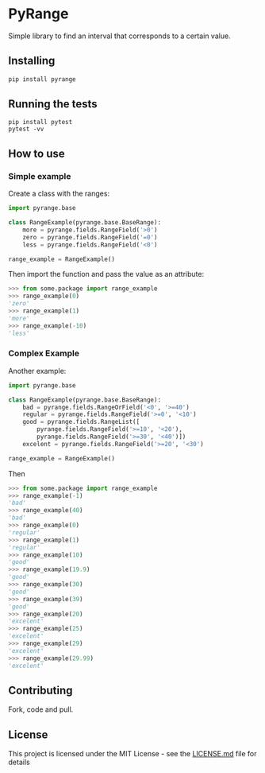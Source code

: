 # PyRange

Simple library to find an interval that corresponds to a certain value.

## Installing

```sh
pip install pyrange
```

## Running the tests

```
pip install pytest
pytest -vv
```

## How to use

### Simple example

Create a class with the ranges:

```python
import pyrange.base

class RangeExample(pyrange.base.BaseRange):
    more = pyrange.fields.RangeField('>0')
    zero = pyrange.fields.RangeField('=0')
    less = pyrange.fields.RangeField('<0')

range_example = RangeExample()
```

Then import the function and pass the value as an attribute:

```python
>>> from some.package import range_example
>>> range_example(0)
'zero'
>>> range_example(1)
'more'
>>> range_example(-10)
'less'
```

### Complex Example

Another example:

```python
import pyrange.base

class RangeExample(pyrange.base.BaseRange):
    bad = pyrange.fields.RangeOrField('<0', '>=40')
    regular = pyrange.fields.RangeField('>=0', '<10')
    good = pyrange.fields.RangeList([
        pyrange.fields.RangeField('>=10', '<20'),
        pyrange.fields.RangeField('>=30', '<40')])
    excelent = pyrange.fields.RangeField('>=20', '<30')

range_example = RangeExample()
```

Then

```python
>>> from some.package import range_example
>>> range_example(-1)
'bad'
>>> range_example(40)
'bad'
>>> range_example(0)
'regular'
>>> range_example(1)
'regular'
>>> range_example(10)
'good'
>>> range_example(19.9)
'good'
>>> range_example(30)
'good'
>>> range_example(39)
'good'
>>> range_example(20)
'excelent'
>>> range_example(25)
'excelent'
>>> range_example(29)
'excelent'
>>> range_example(29.99)
'excelent'
```

## Contributing

Fork, code and pull.

## License

This project is licensed under the MIT License - see the [LICENSE.md](LICENSE.md) file for details
